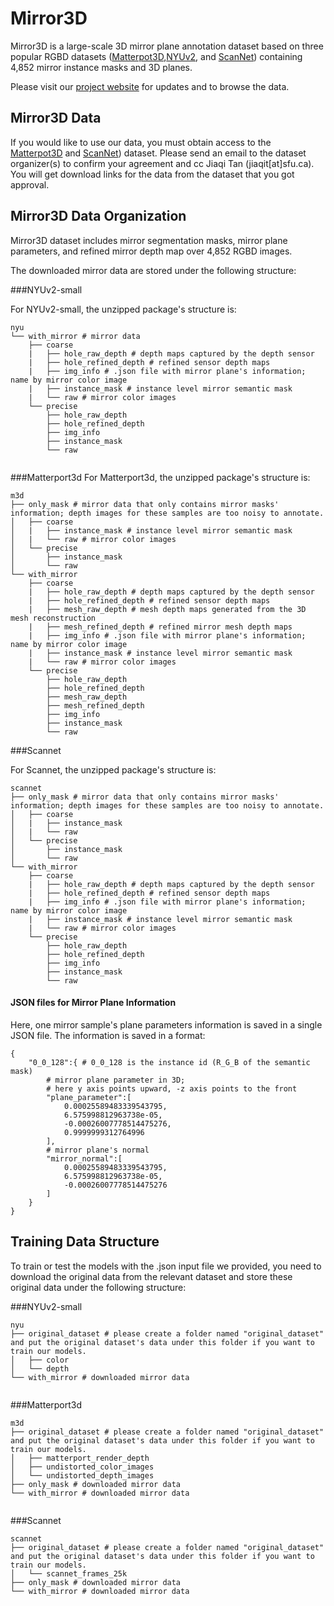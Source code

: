 # Mirror3D 

Mirror3D is a large-scale 3D mirror plane annotation dataset based on three popular RGBD datasets ([Matterpot3D](https://niessner.github.io/Matterport/),[NYUv2](https://cs.nyu.edu/~silberman/datasets/nyu_depth_v2.html), and [ScanNet](http://www.scan-net.org/)) containing 4,852 mirror instance masks and 3D planes.

Please visit our [project website]() for updates and to browse the data.


## Mirror3D Data

If you would like to use our data, you must obtain access to the [Matterpot3D](https://niessner.github.io/Matterport/) and [ScanNet](http://www.scan-net.org/)) dataset.  Please send an email to the dataset organizer(s) to confirm your agreement and cc Jiaqi Tan (jiaqit[at]sfu.ca). You will get download links for the data from the dataset that you got approval.

## Mirror3D Data Organization

Mirror3D dataset includes mirror segmentation masks, mirror plane parameters, and refined mirror depth map over 4,852 RGBD images.


The downloaded mirror data are stored under the following structure:


###NYUv2-small 

For NYUv2-small, the unzipped package's structure is: 


```
nyu
└── with_mirror # mirror data
    ├── coarse
    |   ├── hole_raw_depth # depth maps captured by the depth sensor
    |   ├── hole_refined_depth # refined sensor depth maps
    |   ├── img_info # .json file with mirror plane's information; name by mirror color image
    |   ├── instance_mask # instance level mirror semantic mask
    |   └── raw # mirror color images
    └── precise
        ├── hole_raw_depth
        ├── hole_refined_depth
        ├── img_info
        ├── instance_mask
        └── raw
    
```
###Matterport3d
For Matterport3d, the unzipped package's structure is: 

```
m3d
├── only_mask # mirror data that only contains mirror masks' information; depth images for these samples are too noisy to annotate. 
│   ├── coarse
│   |   ├── instance_mask # instance level mirror semantic mask
│   |   └── raw # mirror color images
│   └── precise
│       ├── instance_mask
│       └── raw
└── with_mirror
    ├── coarse
    |   ├── hole_raw_depth # depth maps captured by the depth sensor
    |   ├── hole_refined_depth # refined sensor depth maps
    |   ├── mesh_raw_depth # mesh depth maps generated from the 3D mesh reconstruction
    |   ├── mesh_refined_depth # refined mirror mesh depth maps
    |   ├── img_info # .json file with mirror plane's information; name by mirror color image
    |   ├── instance_mask # instance level mirror semantic mask
    |   └── raw # mirror color images
    └── precise
        ├── hole_raw_depth
        ├── hole_refined_depth
        ├── mesh_raw_depth
        ├── mesh_refined_depth
        ├── img_info
        ├── instance_mask
        └── raw
```
###Scannet

For Scannet, the unzipped package's structure is: 

```
scannet
├── only_mask # mirror data that only contains mirror masks' information; depth images for these samples are too noisy to annotate. 
│   ├── coarse
│   |   ├── instance_mask
│   |   └── raw
│   └── precise
│       ├── instance_mask
│       └── raw
└── with_mirror
    ├── coarse
    |   ├── hole_raw_depth # depth maps captured by the depth sensor
    |   ├── hole_refined_depth # refined sensor depth maps
    |   ├── img_info # .json file with mirror plane's information; name by mirror color image
    |   ├── instance_mask # instance level mirror semantic mask
    |   └── raw # mirror color images
    └── precise
        ├── hole_raw_depth
        ├── hole_refined_depth
        ├── img_info
        ├── instance_mask
        └── raw
```

#### JSON files for Mirror Plane Information

Here, one mirror sample's plane parameters information is saved in a single JSON file. The information is saved in a format:

```
{
    "0_0_128":{ # 0_0_128 is the instance id (R_G_B of the semantic mask)
    	# mirror plane parameter in 3D; 
    	# here y axis points upward, -z axis points to the front
        "plane_parameter":[ 
            0.00025589483339543795,
            6.575998812963738e-05,
            -0.00026007778514475276,
            0.9999999312764996
        ],
        # mirror plane's normal 
        "mirror_normal":[
            0.00025589483339543795,
            6.575998812963738e-05,
            -0.00026007778514475276
        ]
    }
}

```


## Training Data Structure

To train or test the models with the .json input file we provided, you need to download the original data from the relevant dataset and store these original data under the following structure:

###NYUv2-small

```
nyu
├── original_dataset # please create a folder named "original_dataset" and put the original dataset's data under this folder if you want to train our models.
│   ├── color
│   └── depth
└── with_mirror # downloaded mirror data
        
```

###Matterport3d
```
m3d
├── original_dataset # please create a folder named "original_dataset" and put the original dataset's data under this folder if you want to train our models.
│   ├── matterport_render_depth
│   ├── undistorted_color_images
│   └── undistorted_depth_images
├── only_mask # downloaded mirror data
└── with_mirror # downloaded mirror data
        
```

###Scannet

```
scannet
├── original_dataset # please create a folder named "original_dataset" and put the original dataset's data under this folder if you want to train our models.
│   └── scannet_frames_25k
├── only_mask # downloaded mirror data
└── with_mirror # downloaded mirror data
        
```
